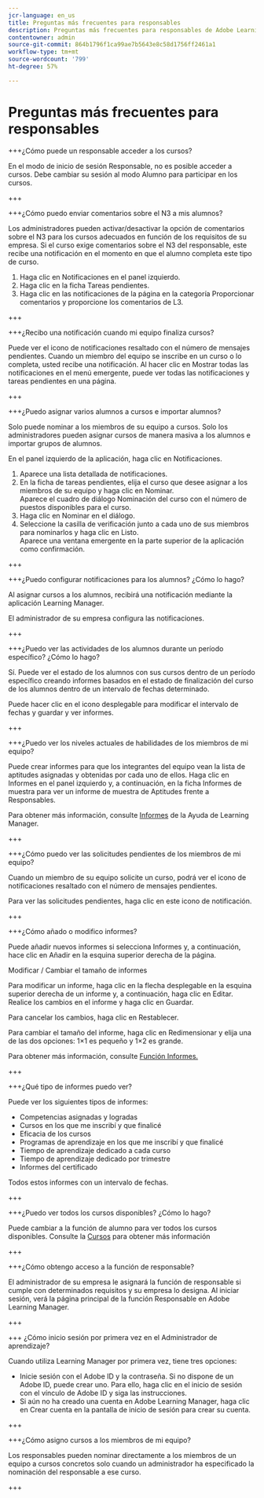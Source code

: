 ```yaml
---
jcr-language: en_us
title: Preguntas más frecuentes para responsables
description: Preguntas más frecuentes para responsables de Adobe Learning Manager
contentowner: admin
source-git-commit: 864b1796f1ca99ae7b5643e8c58d1756ff2461a1
workflow-type: tm+mt
source-wordcount: '799'
ht-degree: 57%

---
```




# Preguntas más frecuentes para responsables

+++¿Cómo puede un responsable acceder a los cursos?

En el modo de inicio de sesión Responsable, no es posible acceder a cursos. Debe cambiar su sesión al modo Alumno para participar en los cursos.

+++

+++¿Cómo puedo enviar comentarios sobre el N3 a mis alumnos?

Los administradores pueden activar/desactivar la opción de comentarios sobre el N3 para los cursos adecuados en función de los requisitos de su empresa. Si el curso exige comentarios sobre el N3 del responsable, este recibe una notificación en el momento en que el alumno completa este tipo de curso.

1. Haga clic en Notificaciones en el panel izquierdo.
1. Haga clic en la ficha Tareas pendientes.
1. Haga clic en las notificaciones de la página en la categoría Proporcionar comentarios y proporcione los comentarios de L3.

+++

+++¿Recibo una notificación cuando mi equipo finaliza cursos?

Puede ver el icono de notificaciones resaltado con el número de mensajes pendientes. Cuando un miembro del equipo se inscribe en un curso o lo completa, usted recibe una notificación. Al hacer clic en Mostrar todas las notificaciones en el menú emergente, puede ver todas las notificaciones y tareas pendientes en una página.

+++

+++¿Puedo asignar varios alumnos a cursos e importar alumnos?

Solo puede nominar a los miembros de su equipo a cursos. Solo los administradores pueden asignar cursos de manera masiva a los alumnos e importar grupos de alumnos.

En el panel izquierdo de la aplicación, haga clic en Notificaciones.

1. Aparece una lista detallada de notificaciones.
1. En la ficha de tareas pendientes, elija el curso que desee asignar a los miembros de su equipo y haga clic en Nominar.\
   Aparece el cuadro de diálogo Nominación del curso con el número de puestos disponibles para el curso.
1. Haga clic en Nominar en el diálogo.
1. Seleccione la casilla de verificación junto a cada uno de sus miembros para nominarlos y haga clic en Listo.\
   Aparece una ventana emergente en la parte superior de la aplicación como confirmación.

+++

+++¿Puedo configurar notificaciones para los alumnos? ¿Cómo lo hago?

Al asignar cursos a los alumnos, recibirá una notificación mediante la aplicación Learning Manager.

El administrador de su empresa configura las notificaciones.

+++

+++¿Puedo ver las actividades de los alumnos durante un período específico? ¿Cómo lo hago?

Sí. Puede ver el estado de los alumnos con sus cursos dentro de un período específico creando informes basados en el estado de finalización del curso de los alumnos dentro de un intervalo de fechas determinado.

Puede hacer clic en el icono desplegable para modificar el intervalo de fechas y guardar y ver informes.

+++

+++¿Puedo ver los niveles actuales de habilidades de los miembros de mi equipo?

Puede crear informes para que los integrantes del equipo vean la lista de aptitudes asignadas y obtenidas por cada uno de ellos. Haga clic en Informes en el panel izquierdo y, a continuación, en la ficha Informes de muestra para ver un informe de muestra de Aptitudes frente a Responsables.

Para obtener más información, consulte [Informes](feature-summary/reports.md) de la Ayuda de Learning Manager.

+++

+++¿Cómo puedo ver las solicitudes pendientes de los miembros de mi equipo?

Cuando un miembro de su equipo solicite un curso, podrá ver el icono de notificaciones resaltado con el número de mensajes pendientes.

Para ver las solicitudes pendientes, haga clic en este icono de notificación.

+++

+++¿Cómo añado o modifico informes?

Puede añadir nuevos informes si selecciona Informes y, a continuación, hace clic en Añadir en la esquina superior derecha de la página.

Modificar / Cambiar el tamaño de informes

Para modificar un informe, haga clic en la flecha desplegable en la esquina superior derecha de un informe y, a continuación, haga clic en Editar. Realice los cambios en el informe y haga clic en Guardar.

Para cancelar los cambios, haga clic en Restablecer.

Para cambiar el tamaño del informe, haga clic en Redimensionar y elija una de las dos opciones: 1×1 es pequeño y 1×2 es grande.

Para obtener más información, consulte  [Función Informes.](feature-summary/reports.md)

+++

+++¿Qué tipo de informes puedo ver?

Puede ver los siguientes tipos de informes:

* Competencias asignadas y logradas
* Cursos en los que me inscribí y que finalicé
* Eficacia de los cursos
* Programas de aprendizaje en los que me inscribí y que finalicé
* Tiempo de aprendizaje dedicado a cada curso
* Tiempo de aprendizaje dedicado por trimestre
* Informes del certificado

Todos estos informes con un intervalo de fechas.

+++

+++¿Puedo ver todos los cursos disponibles? ¿Cómo lo hago?

Puede cambiar a la función de alumno para ver todos los cursos disponibles. Consulte la  [Cursos](../learners/feature-summary/courses.md) para obtener más información

+++

+++¿Cómo obtengo acceso a la función de responsable?

El administrador de su empresa le asignará la función de responsable si cumple con determinados requisitos y su empresa lo designa. Al iniciar sesión, verá la página principal de la función Responsable en Adobe Learning Manager.

+++

+++ ¿Cómo inicio sesión por primera vez en el Administrador de aprendizaje?

Cuando utiliza Learning Manager por primera vez, tiene tres opciones:

* Inicie sesión con el Adobe ID y la contraseña. Si no dispone de un Adobe ID, puede crear uno. Para ello, haga clic en el inicio de sesión con el vínculo de Adobe ID y siga las instrucciones.
* Si aún no ha creado una cuenta en Adobe Learning Manager, haga clic en Crear cuenta en la pantalla de inicio de sesión para crear su cuenta.

+++

+++¿Cómo asigno cursos a los miembros de mi equipo?

Los responsables pueden nominar directamente a los miembros de un equipo a cursos concretos solo cuando un administrador ha especificado la nominación del responsable a ese curso.

+++
